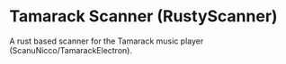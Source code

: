 # Tamarack Scanner (RustyScanner)
A rust based scanner for the Tamarack music player (ScanuNicco/TamarackElectron).
